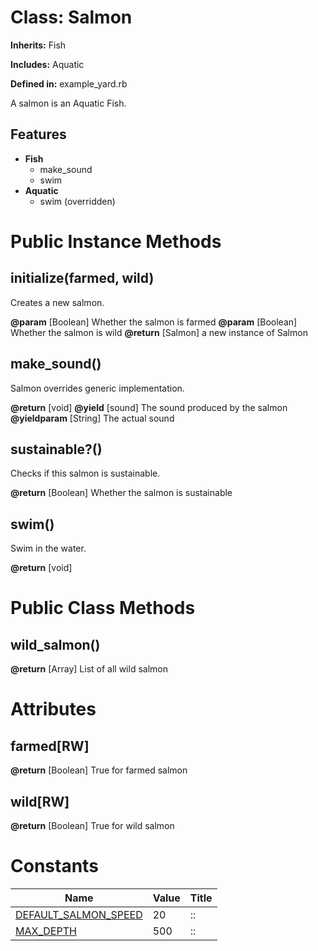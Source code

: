 # Class: Salmon
**Inherits:** Fish
    
**Includes:** Aquatic
  
**Defined in:** example_yard.rb

A salmon is an Aquatic Fish.

## Features

*   **Fish**
    *   make_sound
    *   swim
*   **Aquatic**
    *   swim (overridden)

# Public Instance Methods
## initialize(farmed, wild) [](#method-i-initialize)
Creates a new salmon.

**@param** [Boolean] Whether the salmon is farmed
**@param** [Boolean] Whether the salmon is wild
**@return** [Salmon] a new instance of Salmon
## make_sound() [](#method-i-make_sound)
Salmon overrides generic implementation.

**@return** [void] 
**@yield** [sound] The sound produced by the salmon
**@yieldparam** [String] The actual sound
## sustainable?() [](#method-i-sustainable?)
Checks if this salmon is sustainable.

**@return** [Boolean] Whether the salmon is sustainable
## swim() [](#method-i-swim)
Swim in the water.

**@return** [void] 

# Public Class Methods
## wild_salmon() [](#method-c-wild_salmon)
**@return** [Array<Salmon>] List of all wild salmon

# Attributes
## farmed[RW] [](#attribute-i-farmed)

**@return** [Boolean] True for farmed salmon
## wild[RW] [](#attribute-i-wild)

**@return** [Boolean] True for wild salmon

# Constants
| Name | Value | Title |
| ---  | ---   | ---   |
| [DEFAULT_SALMON_SPEED](#constant-DEFAULT_SALMON_SPEED) | 20 |:: |
| [MAX_DEPTH](#constant-MAX_DEPTH) | 500 |:: |
